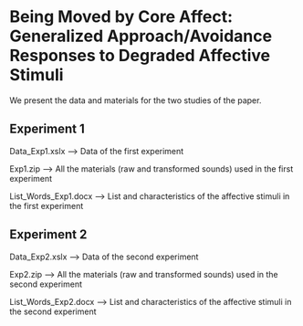 # Being Moved by Core Affect: Generalized Approach/Avoidance Responses to Degraded Affective Stimuli

We present the data and materials for the two studies of the paper.

## Experiment 1
Data_Exp1.xslx --> Data of the first experiment

Exp1.zip --> All the materials (raw and transformed sounds) used in the first experiment

List_Words_Exp1.docx --> List and characteristics of the affective stimuli in the first experiment


## Experiment 2
Data_Exp2.xslx --> Data of the second experiment

Exp2.zip --> All the materials (raw and transformed sounds) used in the second experiment

List_Words_Exp2.docx --> List and characteristics of the affective stimuli in the second experiment
